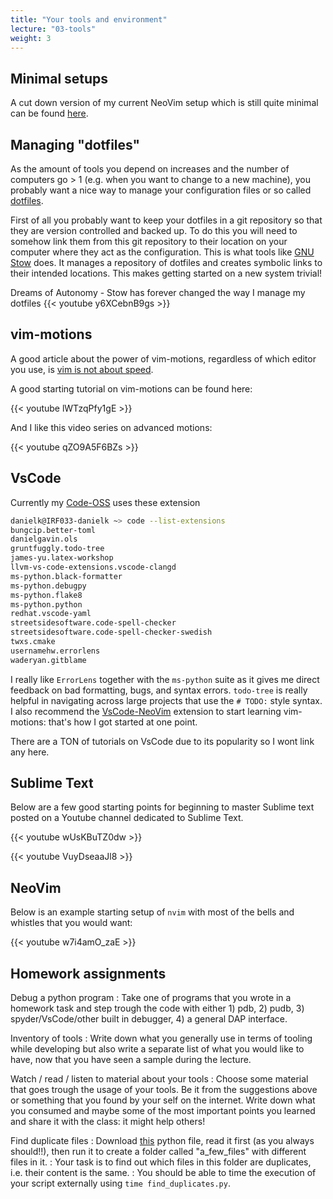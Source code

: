 ```yaml
---
title: "Your tools and environment"
lecture: "03-tools"
weight: 3
---
```


## Minimal setups

A cut down version of my current NeoVim setup which is still quite minimal can be found [here](https://gitlab.irf.se/danielk/starting-nvim#).

## Managing "dotfiles"

As the amount of tools you depend on increases and the number of computers go > 1 (e.g. when you want to change to a new machine), you probably want a nice way to manage your configuration files or so called [dotfiles](https://wiki.archlinux.org/title/Dotfiles). 

First of all you probably want to keep your dotfiles in a git repository so that they are version controlled and backed up. To do this you will need to somehow link them from this git repository to their location on your computer where they act as the configuration. This is what tools like [GNU Stow](https://www.gnu.org/software/stow/manual/stow.html) does. It manages a repository of dotfiles and creates symbolic links to their intended locations. This makes getting started on a new system trivial!

Dreams of Autonomy - Stow has forever changed the way I manage my dotfiles
{{< youtube y6XCebnB9gs >}}

## vim-motions

A good article about the power of vim-motions, regardless of which editor you use, is 
[vim is not about speed](https://levelup.gitconnected.com/vim-is-not-about-speed-88968ae4283c).

A good starting tutorial on vim-motions can be found here:

{{< youtube lWTzqPfy1gE >}}

And I like this video series on advanced motions:

{{< youtube qZO9A5F6BZs >}}

## VsCode

Currently my [Code-OSS](https://github.com/microsoft/vscode) uses these extension

```bash
danielk@IRF033-danielk ~> code --list-extensions
bungcip.better-toml
danielgavin.ols
gruntfuggly.todo-tree
james-yu.latex-workshop
llvm-vs-code-extensions.vscode-clangd
ms-python.black-formatter
ms-python.debugpy
ms-python.flake8
ms-python.python
redhat.vscode-yaml
streetsidesoftware.code-spell-checker
streetsidesoftware.code-spell-checker-swedish
twxs.cmake
usernamehw.errorlens
waderyan.gitblame
```

I really like `ErrorLens` together with the `ms-python` suite as it gives me direct feedback on bad formatting, bugs, and syntax errors. `todo-tree` is really helpful in navigating across large projects that use the `# TODO:` style syntax. I also recommend the [VsCode-NeoVim](https://open-vsx.org/extension/asvetliakov/vscode-neovim) extension to start learning vim-motions: that's how I got started at one point.

There are a TON of tutorials on VsCode due to its popularity so I wont link any here.

## Sublime Text

Below are a few good starting points for beginning to master Sublime text posted on a Youtube channel dedicated to Sublime Text.

{{< youtube wUsKBuTZ0dw >}}

{{< youtube VuyDseaaJl8 >}}

## NeoVim

Below is an example starting setup of `nvim` with most of the bells and whistles that you would want:

{{< youtube w7i4amO_zaE >}}

## Homework assignments

Debug a python program
: Take one of programs that you wrote in a homework task and step trough the code with either 1) pdb, 2) pudb, 3) spyder/VsCode/other built in debugger, 4) a general DAP interface.

Inventory of tools
: Write down what you generally use in terms of tooling while developing but also write a separate list of what you would like to have, now that you have seen a sample during the lecture.

Watch / read / listen to material about your tools
: Choose some material that goes trough the usage of your tools. Be it from the suggestions above or something that you found by your self on the internet. Write down what you consumed and maybe some of the most important points you learned and share it with the class: it might help others!

Find duplicate files
: Download [this](code/python-scripts/create_files.py) python file, read it first (as you always should!!), then run it to create a folder called "a_few_files" with different files in it.
: Your task is to find out which files in this folder are duplicates, i.e. their content is the same.
: You should be able to time the execution of your script externally using `time find_duplicates.py`. 
